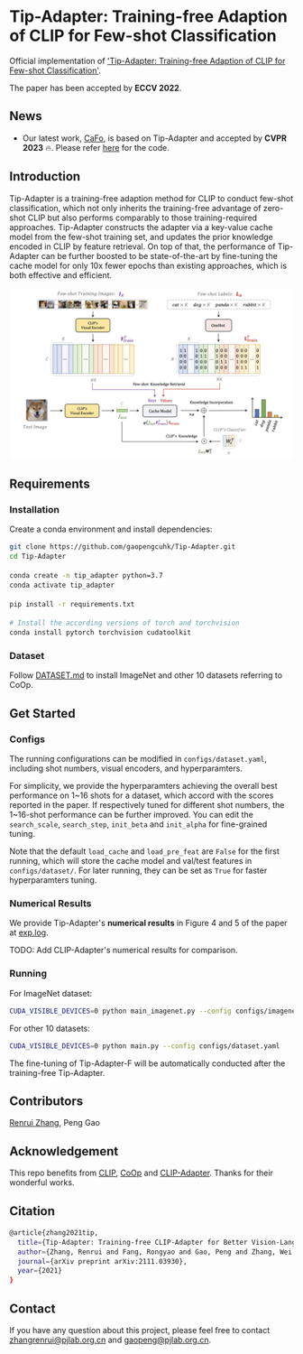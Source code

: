 # Tip-Adapter: Training-free Adaption of CLIP for Few-shot Classification
Official implementation of ['Tip-Adapter: Training-free Adaption of CLIP for Few-shot Classification'](https://arxiv.org/pdf/2207.09519.pdf).

The paper has been accepted by **ECCV 2022**.

## News
* Our latest work, [CaFo](https://arxiv.org/pdf/2303.02151.pdf), is based on Tip-Adapter and accepted by **CVPR 2023** 🔥. Please refer [here](https://github.com/ZrrSkywalker/CaFo) for the code.

## Introduction

Tip-Adapter is a training-free adaption method for CLIP to conduct few-shot classification, which not only inherits the training-free advantage of zero-shot CLIP but also performs comparably to those training-required approaches. Tip-Adapter constructs the adapter via a key-value cache model from the few-shot training set, and updates the prior knowledge encoded in CLIP by feature retrieval. On top of that, the performance of Tip-Adapter can be further boosted to be state-of-the-art by fine-tuning the cache model for only 10x fewer epochs than existing approaches, which is both effective and efficient.  

<div align="center">
  <img width=900 src="cache_model.png"/>
</div>

## Requirements
### Installation
Create a conda environment and install dependencies:
```bash
git clone https://github.com/gaopengcuhk/Tip-Adapter.git
cd Tip-Adapter

conda create -n tip_adapter python=3.7
conda activate tip_adapter

pip install -r requirements.txt

# Install the according versions of torch and torchvision
conda install pytorch torchvision cudatoolkit
```

### Dataset
Follow [DATASET.md](https://github.com/gaopengcuhk/Tip-Adapter/blob/main/DATASET.md) to install ImageNet and other 10 datasets referring to CoOp.

## Get Started
### Configs
The running configurations can be modified in `configs/dataset.yaml`, including shot numbers, visual encoders, and hyperparamters. 

For simplicity, we provide the hyperparamters achieving the overall best performance on 1\~16 shots for a dataset, which accord with the scores reported in the paper. If respectively tuned for different shot numbers, the 1\~16-shot performance can be further improved. You can edit the `search_scale`, `search_step`, `init_beta` and `init_alpha` for fine-grained tuning.

Note that the default `load_cache` and `load_pre_feat` are `False` for the first running, which will store the cache model and val/test features in `configs/dataset/`. For later running, they can be set as `True` for faster hyperparamters tuning.

### Numerical Results
We provide Tip-Adapter's **numerical results** in Figure 4 and 5 of the paper at [exp.log](https://github.com/gaopengcuhk/Tip-Adapter/blob/main/exp.log).

TODO: Add CLIP-Adapter's numerical results for comparison.

### Running
For ImageNet dataset:
```bash
CUDA_VISIBLE_DEVICES=0 python main_imagenet.py --config configs/imagenet.yaml
```
For other 10 datasets:
```bash
CUDA_VISIBLE_DEVICES=0 python main.py --config configs/dataset.yaml
```
The fine-tuning of Tip-Adapter-F will be automatically conducted after the training-free Tip-Adapter.

## Contributors
[Renrui Zhang](https://github.com/ZrrSkywalker), Peng Gao

## Acknowledgement
This repo benefits from [CLIP](https://github.com/openai/CLIP), [CoOp](https://github.com/KaiyangZhou/Dassl.pytorch) and [CLIP-Adapter](https://github.com/gaopengcuhk/CLIP-Adapter). Thanks for their wonderful works.

## Citation
```bash
@article{zhang2021tip,
  title={Tip-Adapter: Training-free CLIP-Adapter for Better Vision-Language Modeling},
  author={Zhang, Renrui and Fang, Rongyao and Gao, Peng and Zhang, Wei and Li, Kunchang and Dai, Jifeng and Qiao, Yu and Li, Hongsheng},
  journal={arXiv preprint arXiv:2111.03930},
  year={2021}
}
```

## Contact
If you have any question about this project, please feel free to contact zhangrenrui@pjlab.org.cn and gaopeng@pjlab.org.cn.
